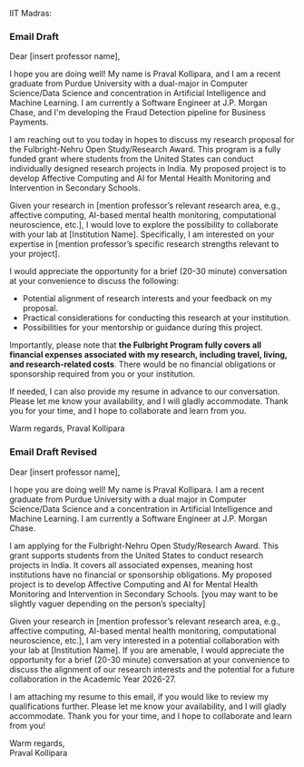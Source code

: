 IIT Madras:

### Email Draft

Dear [insert professor name],

I hope you are doing well! My name is Praval Kollipara, and I am a recent graduate from Purdue University with a dual-major in Computer Science/Data Science and concentration in Artificial Intelligence and Machine Learning. I am currently a Software Engineer at J.P. Morgan Chase, and I'm developing the Fraud Detection pipeline for Business Payments.

I am reaching out to you today in hopes to discuss my research proposal for the Fulbright-Nehru Open Study/Research Award. This program is a fully funded grant where students from the United States can conduct individually designed research projects in India. My proposed project is to develop Affective Computing and AI for Mental Health Monitoring and Intervention in Secondary Schools. 

Given your research in [mention professor’s relevant research area, e.g., affective computing, AI-based mental health monitoring, computational neuroscience, etc.], I would love to explore the possibility to collaborate with your lab at [Institution Name]. Specifically, I am interested on your expertise in [mention professor’s specific research strengths relevant to your project]. 

I would appreciate the opportunity for a brief (20-30 minute) conversation at your convenience to discuss the following:
- Potential alignment of research interests and your feedback on my proposal.
- Practical considerations for conducting this research at your institution.
- Possibilities for your mentorship or guidance during this project.

Importantly, please note that **the Fulbright Program fully covers all financial expenses associated with my research, including travel, living, and research-related costs**. There would be no financial obligations or sponsorship required from you or your institution.

If needed, I can also provide my resume in advance to our conversation. Please let me know your availability, and I will gladly accommodate. Thank you for your time, and I hope to collaborate and learn from you.

Warm regards,
Praval Kollipara



### Email Draft Revised
Dear [insert professor name],  
  
I hope you are doing well! My name is Praval Kollipara. I am a recent graduate from Purdue University with a dual major in Computer Science/Data Science and a concentration in Artificial Intelligence and Machine Learning. I am currently a Software Engineer at J.P. Morgan Chase.  
  
I am applying for the Fulbright-Nehru Open Study/Research Award. This grant supports students from the United States to conduct research projects in India. It covers all associated expenses, meaning host institutions have no financial or sponsorship obligations. My proposed project is to develop Affective Computing and AI for Mental Health Monitoring and Intervention in Secondary Schools. [you may want to be slightly vaguer depending on the person’s specialty]

  
Given your research in [mention professor’s relevant research area, e.g., affective computing, AI-based mental health monitoring, computational neuroscience, etc.], I am very interested in a potential collaboration with your lab at [Institution Name]. If you are amenable, I would appreciate the opportunity for a brief (20-30 minute) conversation at your convenience to discuss the alignment of our research interests and the potential for a future collaboration in the Academic Year 2026-27.  
  
I am attaching my resume to this email, if you would like to review my qualifications further. Please let me know your availability, and I will gladly accommodate. Thank you for your time, and I hope to collaborate and learn from you!  
  
Warm regards,  
Praval Kollipara